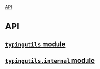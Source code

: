 [API](/docs/api.md)

# API

## [`typingutils` module](/docs/api/typingutils/typingutils.md)
## [`typingutils.internal` module](/docs/api/typingutils/internal/internal.md)

